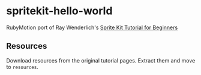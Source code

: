 # spritekit-hello-world

RubyMotion port of Ray Wenderlich's [Sprite Kit Tutorial for Beginners](http://www.raywenderlich.com/42699/spritekit-tutorial-for-beginners)

## Resources
Download resources from the original tutorial pages.
Extract them and move to `resources`.
